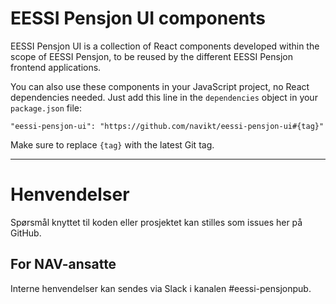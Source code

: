 EESSI Pensjon UI components 
===========================

EESSI Pensjon UI is a collection of React components developed within the scope of EESSI 
Pensjon, to be reused by the different EESSI Pensjon frontend applications. 

You can also use these components in your JavaScript project, no React dependencies needed.
Just add this line in the `dependencies` object in your `package.json` file:

    "eessi-pensjon-ui": "https://github.com/navikt/eessi-pensjon-ui#{tag}"
    
Make sure to replace `{tag}` with the latest Git tag. 
    
---

# Henvendelser

Spørsmål knyttet til koden eller prosjektet kan stilles som issues her på GitHub.

## For NAV-ansatte

Interne henvendelser kan sendes via Slack i kanalen #eessi-pensjonpub.

